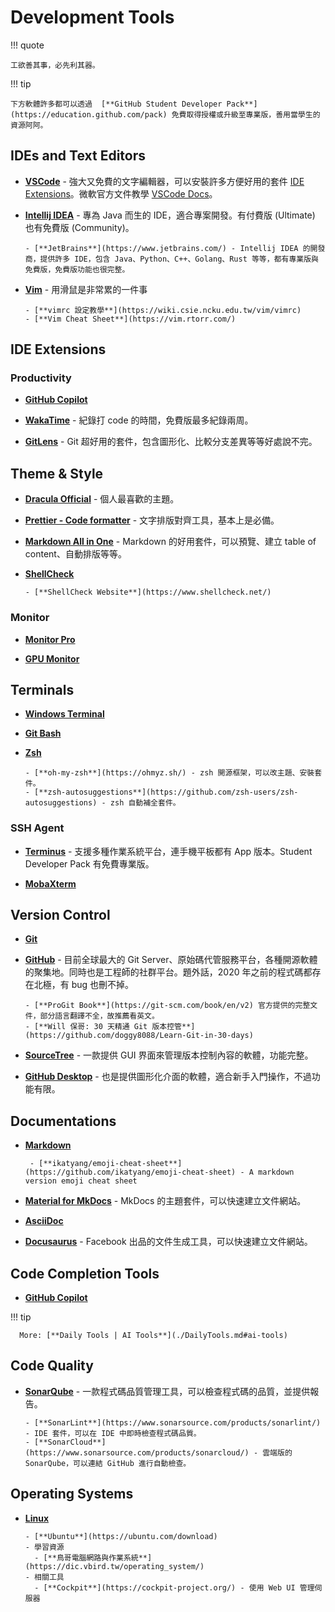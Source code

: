 # Development Tools

!!! quote

    工欲善其事，必先利其器。

!!! tip

    下方軟體許多都可以透過  [**GitHub Student Developer Pack**](https://education.github.com/pack) 免費取得授權或升級至專業版，善用當學生的資源阿阿。

## IDEs and Text Editors

- [**VSCode**](https://code.visualstudio.com/) - 強大又免費的文字編輯器，可以安裝許多方便好用的套件 [IDE Extensions](#ide-extensions)。微軟官方文件教學 [VSCode Docs](https://code.visualstudio.com/docs)。

- [**Intellij IDEA**](https://www.jetbrains.com/idea/) - 專為 Java 而生的 IDE，適合專案開發。有付費版 (Ultimate) 也有免費版 (Community)。

      - [**JetBrains**](https://www.jetbrains.com/) - Intellij IDEA 的開發商，提供許多 IDE，包含 Java、Python、C++、Golang、Rust 等等，都有專業版與免費版，免費版功能也很完整。

- [**Vim**](https://www.vim.org/) - 用滑鼠是非常累的一件事

      - [**vimrc 設定教學**](https://wiki.csie.ncku.edu.tw/vim/vimrc)
      - [**Vim Cheat Sheet**](https://vim.rtorr.com/)

## IDE Extensions

### Productivity

- [**GitHub Copilot**](https://github.com/features/copilot)

- [**WakaTime**](https://wakatime.com/) - 紀錄打 code 的時間，免費版最多紀錄兩周。

- [**GitLens**](https://www.gitkraken.com/gitlens) - Git 超好用的套件，包含圖形化、比較分支差異等等好處說不完。

## Theme & Style

- [**Dracula Official**](https://marketplace.visualstudio.com/items?itemName=dracula-theme.theme-dracula) - 個人最喜歡的主題。

- [**Prettier - Code formatter**](https://prettier.io/) - 文字排版對齊工具，基本上是必備。

- [**Markdown All in One**](https://marketplace.visualstudio.com/items?itemName=yzhang.markdown-all-in-one) - Markdown 的好用套件，可以預覽、建立 table of content、自動排版等等。

- [**ShellCheck**](https://marketplace.visualstudio.com/items?itemName=timonwong.shellcheck)

      - [**ShellCheck Website**](https://www.shellcheck.net/)

### Monitor

- [**Monitor Pro**](https://marketplace.visualstudio.com/items?itemName=nexmoe.monitor-pro)

- [**GPU Monitor**](https://marketplace.visualstudio.com/items?itemName=Maimonator.gpu-monitor)

## Terminals

- [**Windows Terminal**](https://www.microsoft.com/zh-tw/p/windows-terminal/9n0dx20hk701)
- [**Git Bash**](https://git-scm.com/downloads)
- [**Zsh**](https://www.zsh.org/)

      - [**oh-my-zsh**](https://ohmyz.sh/) - zsh 開源框架，可以改主題、安裝套件。
      - [**zsh-autosuggestions**](https://github.com/zsh-users/zsh-autosuggestions) - zsh 自動補全套件。

### SSH Agent

- [**Terminus**](https://termius.com/) - 支援多種作業系統平台，連手機平板都有 App 版本。Student Developer Pack 有免費專業版。

- [**MobaXterm**](https://mobaxterm.mobatek.net/)

## Version Control

- [**Git**](https://gitforwindows.org/)

- [**GitHub**](https://github.com/) - 目前全球最大的 Git Server、原始碼代管服務平台，各種開源軟體的聚集地。同時也是工程師的社群平台。題外話，2020 年之前的程式碼都存在北極，有 bug 也刪不掉。

      - [**ProGit Book**](https://git-scm.com/book/en/v2) 官方提供的完整文件，部分語言翻譯不全，故推薦看英文。
      - [**Will 保哥: 30 天精通 Git 版本控管**](https://github.com/doggy8088/Learn-Git-in-30-days)

- [**SourceTree**](https://www.sourcetreeapp.com/) - 一款提供 GUI 界面來管理版本控制內容的軟體，功能完整。

- [**GitHub Desktop**](https://desktop.github.com/) - 也是提供圖形化介面的軟體，適合新手入門操作，不過功能有限。

## Documentations

- [**Markdown**](https://www.markdownguide.org/)

       - [**ikatyang/emoji-cheat-sheet**](https://github.com/ikatyang/emoji-cheat-sheet) - A markdown version emoji cheat sheet

- [**Material for MkDocs**](https://squidfunk.github.io/mkdocs-material/getting-started/) - MkDocs 的主題套件，可以快速建立文件網站。

- [**AsciiDoc**](https://asciidoc.org/)

- [**Docusaurus**](https://docusaurus.io/) - Facebook 出品的文件生成工具，可以快速建立文件網站。


## Code Completion Tools

- [**GitHub Copilot**](https://github.com/features/copilot)

!!! tip

      More: [**Daily Tools | AI Tools**](./DailyTools.md#ai-tools)

## Code Quality

- [**SonarQube**](https://www.sonarqube.org/) - 一款程式碼品質管理工具，可以檢查程式碼的品質，並提供報告。

      - [**SonarLint**](https://www.sonarsource.com/products/sonarlint/) - IDE 套件，可以在 IDE 中即時檢查程式碼品質。
      - [**SonarCloud**](https://www.sonarsource.com/products/sonarcloud/) - 雲端版的 SonarQube，可以連結 GitHub 進行自動檢查。

## Operating Systems

- [**Linux**](https://github.com/torvalds/linux)

      - [**Ubuntu**](https://ubuntu.com/download)
      - 學習資源
        - [**鳥哥電腦網路與作業系統**](https://dic.vbird.tw/operating_system/)
      - 相關工具
        - [**Cockpit**](https://cockpit-project.org/) - 使用 Web UI 管理伺服器
